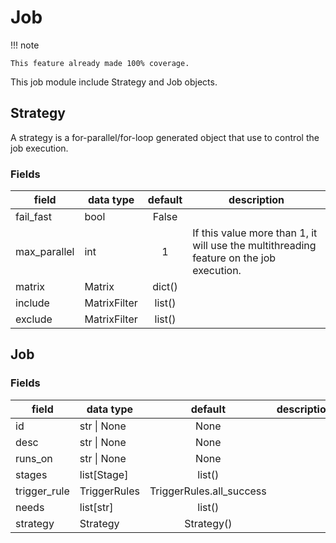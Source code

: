 # Job

!!! note

    This feature already made 100% coverage.

This job module include Strategy and Job objects.

## Strategy

A strategy is a for-parallel/for-loop generated object that use to control the
job execution.

### Fields

| field        | data type      | default | description                                                                             |
|--------------|----------------|:-------:|-----------------------------------------------------------------------------------------|
| fail_fast    | bool           |  False  |                                                                                         |
| max_parallel | int            |    1    | If this value more than 1, it will use the multithreading feature on the job execution. |
| matrix       | Matrix         | dict()  |                                                                                         |
| include      | MatrixFilter   | list()  |                                                                                         |
| exclude      | MatrixFilter   | list()  |                                                                                         |

## Job

### Fields

| field        | data type    |         default          | description |
|--------------|--------------|:------------------------:|-------------|
| id           | str \| None  |           None           |             |
| desc         | str \| None  |           None           |             |
| runs_on      | str \| None  |           None           |             |
| stages       | list[Stage]  |          list()          |             |
| trigger_rule | TriggerRules | TriggerRules.all_success |             |
| needs        | list[str]    |          list()          |             |
| strategy     | Strategy     |        Strategy()        |             |
